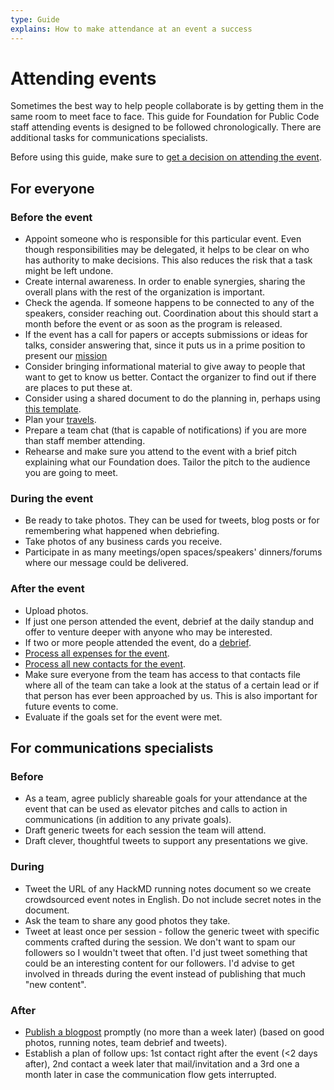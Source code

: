 ```yaml
---
type: Guide
explains: How to make attendance at an event a success
---
```


# Attending events

Sometimes the best way to help people collaborate is by getting them in the same room to meet face to face.
This guide for Foundation for Public Code staff attending events is designed to be followed chronologically.
There are additional tasks for communications specialists.

Before using this guide, make sure to [get a decision on attending the event](deciding-to-attend-events.md).

## For everyone

### Before the event

* Appoint someone who is responsible for this particular event. Even though responsibilities may be delegated, it helps to be clear on who has authority to make decisions. This also reduces the risk that a task might be left undone.
* Create internal awareness. In order to enable synergies, sharing the overall plans with the rest of the organization is important.
* Check the agenda. If someone happens to be connected to any of the speakers, consider reaching out. Coordination about this should start a month before the event or as soon as the program is released.
* If the event has a call for papers or accepts submissions or ideas for talks, consider answering that, since it puts us in a prime position to present our [mission](../../organization/mission.md)
* Consider bringing informational material to give away to people that want to get to know us better. Contact the organizer to find out if there are places to put these at.
* Consider using a shared document to do the planning in, perhaps using [this template](events-planning-template.md).
* Plan your [travels](../staff-management/travel.md).
* Prepare a team chat (that is capable of notifications) if you are more than staff member attending.
* Rehearse and make sure you attend to the event with a brief pitch explaining what our Foundation does. Tailor the pitch to the audience you are going to meet.

### During the event

* Be ready to take photos. They can be used for tweets, blog posts or for remembering what happened when debriefing.
* Take photos of any business cards you receive.
* Participate in as many meetings/open spaces/speakers' dinners/forums where our message could be delivered.

### After the event

* Upload photos.
* If just one person attended the event, debrief at the daily standup and offer to venture deeper with anyone who may be interested.
* If two or more people attended the event, do a [debrief](../staff-meetings/event-debrief.md).
* [Process all expenses for the event](../staff-management/expense.md).
* [Process all new contacts for the event](process-contacts.md).
* Make sure everyone from the team has access to that contacts file where all of the team can take a look at the status of a certain lead or if that person has ever been approached by us. This is also important for future events to come.
* Evaluate if the goals set for the event were met.

## For communications specialists

### Before

* As a team, agree publicly shareable goals for your attendance at the event that can be used as elevator pitches and calls to action in communications (in addition to any private goals).
* Draft generic tweets for each session the team will attend.
* Draft clever, thoughtful tweets to support any presentations we give.

### During

* Tweet the URL of any HackMD running notes document so we create crowdsourced event notes in English. Do not include secret notes in the document.
* Ask the team to share any good photos they take.
* Tweet at least once per session - follow the generic tweet with specific comments crafted during the session. We don't want to spam our followers so I wouldn't tweet that often. I'd just tweet something that could be an interesting content for our followers. I'd advise to get involved in threads during the event instead of publishing that much "new content".

### After

* [Publish a blogpost](https://github.com/publiccodenet/blog) promptly (no more than a week later) (based on good photos, running notes, team debrief and tweets).
* Establish a plan of follow ups: 1st contact right after the event (<2 days after), 2nd contact a week later that mail/invitation and a 3rd one a month later in case the communication flow gets interrupted.
